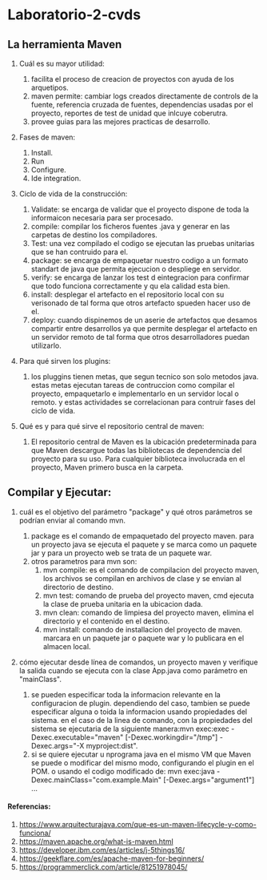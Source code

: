 # Laboratorio-2-cvds
## La herramienta Maven
1. Cuál es su mayor utilidad:
	1. facilita el proceso de creacion de proyectos con ayuda de los arquetipos.
	2. maven permite: cambiar logs creados directamente de controls de la fuente, referencia cruzada de fuentes, dependencias usadas por el proyecto, reportes de test de unidad que inlcuye coberutra.
	3. provee guias para las mejores practicas de desarrollo.

2. Fases de maven:
	1. Install.
	2. Run
	3. Configure.
	4. Ide integration.
3. Ciclo de vida de la construcción:
	1. Validate: se encarga de validar que el proyecto dispone de toda la informaicon necesaria para ser procesado.
	2. compile: compilar los ficheros fuentes .java y generar en las carpetas de destino los compiladores.
	3. Test: una vez compilado el codigo se ejecutan las pruebas unitarias que se han contruido para el.
	4. package: se encarga de empaquetar nuestro codigo a un formato standart de java que permita ejecucion o despliege en servidor.
	5. verify: se encarga de lanzar los test d eintegracion para confirmar que todo funciona correctamente y qu ela calidad esta bien.
	6. install: desplegar el artefacto en el repositorio local con su verisonado de tal forma que otros artefacto spueden hacer uso de el.
	7. deploy: cuando dispinemos de un aserie de artefactos que desamos compartir entre desarrollos ya que permite desplegar el artefacto en un servidor remoto de tal forma que otros desarrolladores puedan utilizarlo.

4. Para qué sirven los plugins:
	1. los pluggins tienen metas, que segun tecnico son solo metodos java. estas metas ejecutan tareas de contruccion como compilar el proyecto, empaquetarlo e implementarlo en un servidor local o remoto. y estas actividades se correlacionan para contruir fases del ciclo de vida.
5. Qué es y para qué sirve el repositorio central de maven:
	1. El repositorio central de Maven es la ubicación predeterminada para que Maven descargue todas las bibliotecas de dependencia del proyecto para su uso. Para cualquier biblioteca involucrada en el proyecto, Maven primero busca en la carpeta.




## Compilar y Ejecutar:

1. cuál es el objetivo del parámetro "package" y qué otros parámetros se podrían enviar al comando mvn.
	1. package es el comando de empaquetado del proyecto maven. para un proyecto java se ejecuta el paquete y se marca como un paquete jar y para un proyecto web se trata de un paquete war.
	2. otros parametros para mvn son: 
		1. mvn compile: es el comando de compilacion del proyecto maven, los archivos se compilan en archivos de clase y se envian al directorio de destino.
		2. mvn test: comando de prueba del proyecto maven, cmd ejecuta la clase de prueba unitaria en la ubicacion dada.
		3. mvn clean: comando de limpiesa del proyecto maven, elimina el directorio y el contenido en el destino.
		4. mvn install: comando de installacion del proyecto de maven. marcara en un paquete jar o paquete war y lo publicara en el almacen local.

2. cómo ejecutar desde línea de comandos, un proyecto maven y verifique la salida cuando se ejecuta con la clase App.java como parámetro en "mainClass".
	1. se pueden especificar toda la informacion relevante en la configuracion de plugin. dependiendo del caso, tambien se puede especificar alguna o toida la informacion usando propiedades del sistema. en el caso de la linea de comando, con la propiedades del sistema se ejecutaria de la siguiente manera:mvn exec:exec -Dexec.executable="maven" [-Dexec.workingdir="/tmp"] -Dexec.args="-X myproject:dist". 
	2. si se quiere ejecutar u nprograma java en el mismo VM que Maven se puede o modificar del mismo modo, configurando el plugin en el POM. o usando el codigo modificado de: mvn exec:java -Dexec.mainClass="com.example.Main" [-Dexec.args="argument1"] ...




#### Referencias:
1. https://www.arquitecturajava.com/que-es-un-maven-lifecycle-y-como-funciona/
2. https://maven.apache.org/what-is-maven.html
3. https://developer.ibm.com/es/articles/j-5things16/
4. https://geekflare.com/es/apache-maven-for-beginners/
5. https://programmerclick.com/article/81251978045/

